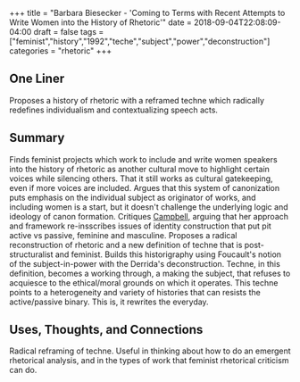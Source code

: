 +++
title = "Barbara Biesecker - 'Coming to Terms with Recent Attempts to Write Women into the History of Rhetoric'"
date = 2018-09-04T22:08:09-04:00
draft = false
tags = ["feminist","history","1992","teche","subject","power","deconstruction"]
categories = "rhetoric"
+++
## One Liner
Proposes a history of rhetoric with a reframed techne which radically redefines individualism and contextualizing speech acts.

## Summary
Finds feminist projects which work to include and write women speakers into the history of rhetoric as another cultural move to highlight certain voices while silencing others. That it still works as cultural gatekeeping, even if more voices are included. Argues that this system of canonization puts emphasis on the individual subject as originator of works, and including women is a start, but it doesn't challenge the underlying logic and ideology of canon formation. Critiques [Campbell](/prelims/posts/rhetoric/campbell/), arguing that her approach and framework re-insscribes issues of identity construction that put pit active vs passive, feminine and masculine. Proposes a radical reconstruction of rhetoric and a new definition of techne that is post-structuralist and feminist. Builds this historigraphy using Foucault's notion of the subject-in-power with the Derrida's deconstruction. Techne, in this definition, becomes a working through, a making the subject, that refuses to acquiesce to the ethical/moral grounds on which it operates. This techne points to a heterogeneity and variety of histories that can resists the active/passive binary. This is, it rewrites the everyday.

## Uses, Thoughts, and Connections
Radical reframing of techne. Useful in thinking about how to do an emergent rhetorical analysis, and in the types of work that feminist rhetorical criticism can do.
